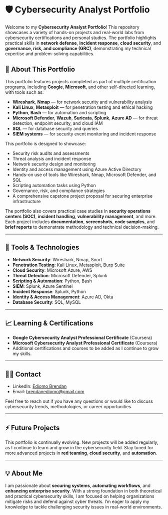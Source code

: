 # 🛡️ Cybersecurity Analyst Portfolio

Welcome to my **Cybersecurity Analyst Portfolio**! This repository showcases a variety of hands-on projects and real-world labs from cybersecurity certifications and personal studies. The portfolio highlights practical skills in **network defense**, **incident response**, **cloud security**, and **governance, risk, and compliance (GRC)**, demonstrating my technical expertise and problem-solving capabilities.

## 📂 About This Portfolio

This portfolio features projects completed as part of multiple certification programs, including **Google**, **Microsoft**, and other self-directed learning, with tools such as:

- **Wireshark**, **Nmap** — for network security and vulnerability analysis  
- **Kali Linux**, **Metasploit** — for penetration testing and ethical hacking  
- **Python**, **Bash** — for automation and scripting  
- **Microsoft Defender**, **Wazuh**, **Suricata**, **Splunk**, **Azure AD** — for threat detection, endpoint security, and cloud IAM  
- **SQL** — for database security and queries  
- **SIEM systems** — for security event monitoring and incident response

This portfolio is designed to showcase:

- Security risk audits and assessments  
- Threat analysis and incident response  
- Network security design and monitoring  
- Identity and access management using Azure Active Directory  
- Hands-on use of tools like Wireshark, Nmap, Microsoft Defender, and SQL  
- Scripting automation tasks using Python  
- Governance, risk, and compliance strategies  
- A comprehensive capstone project proposal for securing enterprise infrastructure

The portfolio also covers practical case studies in **security operations centers (SOC)**, **incident handling**, **vulnerability management**, and more. Each project includes **documentation**, **screenshots**, **code samples**, and **brief reports** to demonstrate methodology and technical decision-making.

---

## 🧰 Tools & Technologies

- **Network Security**: Wireshark, Nmap, Snort
- **Penetration Testing**: Kali Linux, Metasploit, Burp Suite
- **Cloud Security**: Microsoft Azure, AWS
- **Threat Detection**: Microsoft Defender, Splunk
- **Scripting & Automation**: Python, Bash
- **SIEM**: Splunk, Azure Sentinel
- **Incident Response**: Splunk, Python
- **Identity & Access Management**: Azure AD, Okta
- **Database Security**: SQL, MySQL

---

## 📈 Learning & Certifications

- **Google Cybersecurity Analyst Professional Certificate** (Coursera)
- **Microsoft Cybersecurity Analyst Professional Certificate** (Coursera)
- Additional certifications and courses to be added as I continue to grow my skills.

---

## 🧑‍💻 Contact

- LinkedIn: [Ediomo Brendan](https://linkedin.com/in/ediomobrendan)
- Email: brendanediomo@gmail.com

Feel free to reach out if you have any questions or would like to discuss cybersecurity trends, methodologies, or career opportunities.

---

## ⚡️ Future Projects

This portfolio is continually evolving. New projects will be added regularly, as I continue to learn and grow in the cybersecurity field. Stay tuned for more advanced projects in **red teaming**, **cloud security**, and **automation**.

---

## 💡 About Me

I am passionate about **securing systems**, **automating workflows**, and **enhancing enterprise security**. With a strong foundation in both theoretical and practical cybersecurity skills, I am focused on helping organizations mitigate risks and defend against cyber threats. I’m eager to apply my knowledge to tackle challenging security issues in real-world environments.
